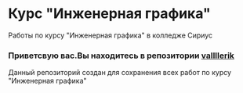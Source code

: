 # Курс "Инженерная графика"
 Работы по курсу "Инженерная графика" в колледже Сириус

### Приветсвую вас.Вы находитесь в репозитории [vallllerik](https://github.com/vallllerik/Engineering_graphics)

Данный репозиторий создан для сохранения всех работ по курсу "Инженерная графика"